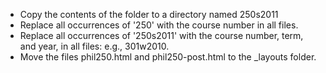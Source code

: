 - Copy the contents of the folder to a directory named 250s2011
- Replace all occurrences of '250' with the course number in all files.
- Replace all occurrences of '250s2011' with the course number, term, and year, in all files: e.g., 301w2010.
- Move the files phil250.html and phil250-post.html to the _layouts folder.
